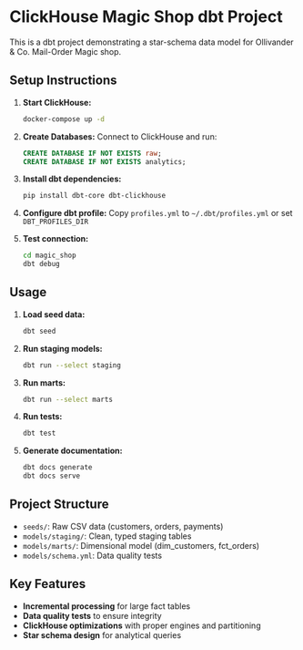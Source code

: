 # ClickHouse Magic Shop dbt Project

This is a dbt project demonstrating a star-schema data model for Ollivander & Co. Mail-Order Magic shop.

## Setup Instructions

1. **Start ClickHouse:**
   ```bash
   docker-compose up -d
   ```

2. **Create Databases:**
   Connect to ClickHouse and run:
   ```sql
   CREATE DATABASE IF NOT EXISTS raw;
   CREATE DATABASE IF NOT EXISTS analytics;
   ```

3. **Install dbt dependencies:**
   ```bash
   pip install dbt-core dbt-clickhouse
   ```

4. **Configure dbt profile:**
   Copy `profiles.yml` to `~/.dbt/profiles.yml` or set `DBT_PROFILES_DIR`

5. **Test connection:**
   ```bash
   cd magic_shop
   dbt debug
   ```

## Usage

1. **Load seed data:**
   ```bash
   dbt seed
   ```

2. **Run staging models:**
   ```bash
   dbt run --select staging
   ```

3. **Run marts:**
   ```bash
   dbt run --select marts
   ```

4. **Run tests:**
   ```bash
   dbt test
   ```

5. **Generate documentation:**
   ```bash
   dbt docs generate
   dbt docs serve
   ```

## Project Structure

- `seeds/`: Raw CSV data (customers, orders, payments)
- `models/staging/`: Clean, typed staging tables
- `models/marts/`: Dimensional model (dim_customers, fct_orders)
- `models/schema.yml`: Data quality tests

## Key Features

- **Incremental processing** for large fact tables
- **Data quality tests** to ensure integrity
- **ClickHouse optimizations** with proper engines and partitioning
- **Star schema design** for analytical queries
